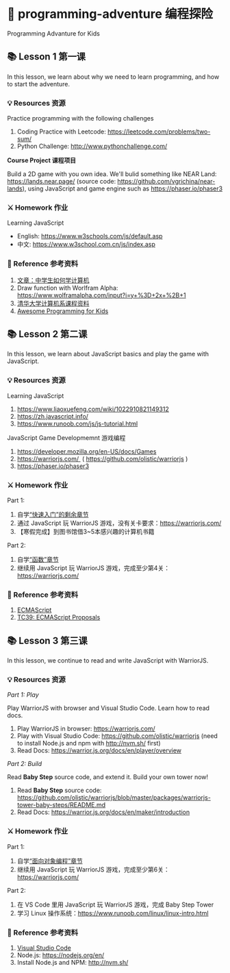 # 🔭 programming-adventure 编程探险
Programming Advanture for Kids


## 📚 Lesson 1 第一课

In this lesson, we learn about why we need to learn programming, and how to start the adventure. 

### 💡 Resources 资源

Practice programming with the following challenges

1. Coding Practice with Leetcode: https://leetcode.com/problems/two-sum/
2. Python Challenge: http://www.pythonchallenge.com/

**Course Project 课程项目**

Build a 2D game with you own idea. We'll bulid something like NEAR Land: https://lands.near.page/ (source code: https://github.com/vgrichina/near-lands),  using JavaScript and game engine such as https://phaser.io/phaser3

### ⚔ Homework 作业

Learning JavaScript
  - English: https://www.w3schools.com/js/default.asp
  - 中文: https://www.w3school.com.cn/js/index.asp

### 🚀 Reference 参考资料

1. [文章：中学生如何学计算机](https://mp.weixin.qq.com/s/tRkzZYquASSXTN-Q6sEeYA)
2. Draw function with Worlfram Alpha: https://www.wolframalpha.com/input?i=y+%3D+2x+%2B+1
3. [清华大学计算机系课程资料](https://github.com/PKUanonym/REKCARC-TSC-UHT)
4. [Awesome Programming for Kids](https://github.com/HollyAdele/awesome-programming-for-kids)


## 📚 Lesson 2 第二课

In this lesson, we learn about JavaScript basics and play the game with JavaScript. 

### 💡 Resources 资源

Learning JavaScript
1. https://www.liaoxuefeng.com/wiki/1022910821149312
2. https://zh.javascript.info/
3. https://www.runoob.com/js/js-tutorial.html

JavaScript Game Developmemnt 游戏编程
1. https://developer.mozilla.org/en-US/docs/Games
2. https://warriorjs.com/  ( https://github.com/olistic/warriorjs )
3. https://phaser.io/phaser3

### ⚔ Homework 作业

Part 1:

1. 自学[“快速入门”的剩余章节](https://www.liaoxuefeng.com/wiki/1022910821149312/1023020925712064)
2. 通过 JavaScript 玩 WarriorJS 游戏，没有关卡要求：https://warriorjs.com/
3. 【寒假完成】到图书馆借3~5本感兴趣的计算机书籍

Part 2:

1. 自学[“函数”章节](https://www.liaoxuefeng.com/wiki/1022910821149312/1023021053637728)
2. 继续用 JavaScript 玩 WarriorJS 游戏，完成至少第4关：https://warriorjs.com/

### 🚀 Reference 参考资料

1. [ECMAScript](https://en.wikipedia.org/wiki/ECMAScript)
2. [TC39: ECMAScript Proposals](https://github.com/tc39/proposals)


## 📚 Lesson 3 第三课

In this lesson, we continue to read and write JavaScript with WarriorJS.

### 💡 Resources 资源

_Part 1: Play_

Play WarriorJS with browser and Visual Studio Code. Learn how to read docs. 

1. Play WarriorJS in browser: https://warriorjs.com/
2. Play with Visual Studio Code: https://github.com/olistic/warriorjs (need to install Node.js and npm with http://nvm.sh/ first)
3. Read Docs: https://warrior.js.org/docs/en/player/overview

_Part 2: Build_

Read **Baby Step** source code, and extend it. Build your own tower now!

1. Read **Baby Step** source code: https://github.com/olistic/warriorjs/blob/master/packages/warriorjs-tower-baby-steps/README.md 
2. Read Docs: https://warrior.js.org/docs/en/maker/introduction

### ⚔ Homework 作业

Part 1:

1. 自学[“面向对象编程”章节](https://www.liaoxuefeng.com/wiki/1022910821149312/1072866346339712)
2. 继续用 JavaScript 玩 WarriorJS 游戏，完成至少第6关：https://warriorjs.com/

Part 2:

1. 在 VS Code 里用 JavaScript 玩 WarriorJS 游戏，完成 Baby Step Tower
2. 学习 Linux 操作系统：https://www.runoob.com/linux/linux-intro.html

### 🚀 Reference 参考资料

1. [Visual Studio Code](https://code.visualstudio.com/)
2. Node.js: https://nodejs.org/en/
3. Install Node.js and NPM: http://nvm.sh/

